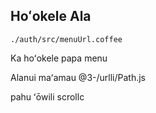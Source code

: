 ## Hoʻokele Ala

`./auth/src/menuUrl.coffee`

Ka hoʻokele papa menu

Alanui maʻamau
@3-/urlli/Path.js

pahu ʻōwili
scrollc